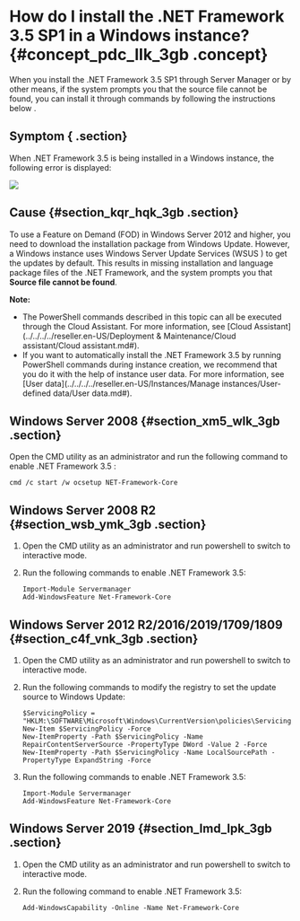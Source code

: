 # How do I install the .NET Framework 3.5 SP1 in a Windows instance? {#concept_pdc_llk_3gb .concept}

When you install the .NET Framework 3.5 SP1 through Server Manager or by other means, if the system prompts you that the source file cannot be found, you can install it through commands by following the instructions below .

## Symptom { .section}

When .NET Framework 3.5 is being installed in a Windows instance, the following error is displayed:

![](http://static-aliyun-doc.oss-cn-hangzhou.aliyuncs.com/assets/img/87175/155721451736006_en-US.png)

## Cause {#section_kqr_hqk_3gb .section}

To use a Feature on Demand \(FOD\) in Windows Server 2012 and higher, you need to download the installation package from Windows Update. However, a Windows instance uses Windows Server Update Services \(WSUS \) to get the updates by default. This results in missing installation and language package files of the .NET Framework, and the system prompts you that **Source file cannot be found**.

**Note:** 

-   The PowerShell commands described in this topic can all be executed through the Cloud Assistant. For more information, see [Cloud Assistant](../../../../reseller.en-US/Deployment & Maintenance/Cloud assistant/Cloud assistant.md#).
-   If you want to automatically install the .NET Framework 3.5 by running PowerShell commands during instance creation, we recommend that you do it with the help of instance user data. For more information, see [User data](../../../../reseller.en-US/Instances/Manage instances/User-defined data/User data.md#).

## Windows Server 2008 {#section_xm5_wlk_3gb .section}

Open the CMD utility as an administrator and run the following command to enable .NET Framework 3.5 :

```
cmd /c start /w ocsetup NET-Framework-Core
```

## Windows Server 2008 R2 {#section_wsb_ymk_3gb .section}

1.  Open the CMD utility as an administrator and run powershell to switch to interactive mode.
2.  Run the following commands to enable .NET Framework 3.5:

    ```
    Import-Module Servermanager
    Add-WindowsFeature Net-Framework-Core
    ```


## Windows Server 2012 R2/2016/2019/1709/1809 {#section_c4f_vnk_3gb .section}

1.  Open the CMD utility as an administrator and run powershell to switch to interactive mode.
2.  Run the following commands to modify the registry to set the update source to Windows Update:

    ```
    $ServicingPolicy = "HKLM:\SOFTWARE\Microsoft\Windows\CurrentVersion\policies\Servicing"
    New-Item $ServicingPolicy -Force
    New-ItemProperty -Path $ServicingPolicy -Name RepairContentServerSource -PropertyType DWord -Value 2 -Force
    New-ItemProperty -Path $ServicingPolicy -Name LocalSourcePath -PropertyType ExpandString -Force
    ```

3.  Run the following commands to enable .NET Framework 3.5:

    ```
    Import-Module Servermanager
    Add-WindowsFeature Net-Framework-Core
    ```


## Windows Server 2019 {#section_lmd_lpk_3gb .section}

1.  Open the CMD utility as an administrator and run powershell to switch to interactive mode.
2.  Run the following command to enable .NET Framework 3.5:

    ```
    Add-WindowsCapability -Online -Name Net-Framework-Core
    ```


